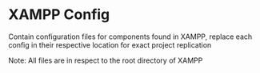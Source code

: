 # XAMPP Config

Contain configuration files for components found in XAMPP, replace each config in their respective location for exact project replication

Note: All files are in respect to the root directory of XAMPP
